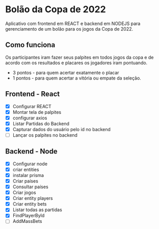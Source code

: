 # Bolão da Copa de 2022

Aplicativo com frontend em REACT e backend em NODEJS para gerenciamento de um bolão para os jogos da Copa de 2022.

## Como funciona 
Os participantes iram fazer seus palpites em todos jogos da copa e de acordo com os resultados e placares os jogadores iram pontuando.
 - 3 pontos - para quem acertar exatamente o placar
 - 1 pontos - para quem acertar a vitória ou empate da seleção.

## Frontend - React
 - [X] Configurar REACT
 - [X] Montar tela de palpites
 - [X] configurar axios
 - [X] Listar Partidas do Backend
 - [X] Capturar dados do usuário pelo id no backend
 - [ ] Lançar os palpites no backend

## Backend - Node
 - [X] Configurar node
 - [X] criar entities
 - [X] instalar prisma
 - [X] Criar países 
 - [X] Consultar países
 - [X] Criar jogos
 - [X] Criar entity players
 - [X] Criar entity bets
 - [X] Listar todas as partidas
 - [X] FindPlayerById
 - [ ] AddMassBets
